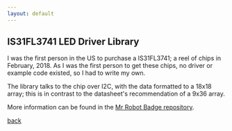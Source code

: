 ```yaml
---
layout: default
---
```


## IS31FL3741 LED Driver Library

I was the first person in the US to purchase a IS31FL3741; a reel of chips in February, 2018. As I was the first person to get these chips, no driver or example code existed, so I had to write my own.

The library talks to the chip over I2C, with the data formatted to a 18x18 array; this is in contrast to the datasheet's recommendation of a 9x36 array.


More information can be found in the [Mr Robot Badge repository](https://github.com/bbenchoff/MrRobotBadge).

[back](../)